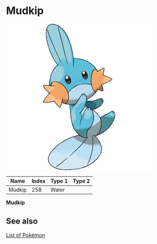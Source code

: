 # Mudkip


![Mudkip](images/258.png)

| **Name** | **Index** | **Type 1** | **Type 2** |
|----|----|----|----|
| Mudkip | 258 | Water  |  |

**Mudkip** 

## See also

[List of Pokémon](../pokemon.md)
